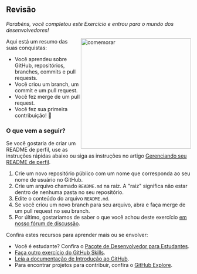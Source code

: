 ## Revisão

_Parabéns, você completou este Exercício e entrou para o mundo dos desenvolvedores!_

<img src=https://octodex.github.com/images/collabocats.jpg alt=comemorar width=300 align=right>

Aqui está um resumo das suas conquistas:

- Você aprendeu sobre GitHub, repositórios, branches, commits e pull requests.
- Você criou um branch, um commit e um pull request.
- Você fez merge de um pull request.
- Você fez sua primeira contribuição! :tada:

### O que vem a seguir?

Se você gostaria de criar um README de perfil, use as instruções rápidas abaixo ou siga as instruções no artigo [Gerenciando seu README de perfil](https://docs.github.com/account-and-profile/setting-up-and-managing-your-github-profile/customizing-your-profile/managing-your-profile-readme).

1. Crie um novo repositório público com um nome que corresponda ao seu nome de usuário no GitHub.
2. Crie um arquivo chamado `README.md` na raiz. A "raiz" significa não estar dentro de nenhuma pasta no seu repositório.
3. Edite o conteúdo do arquivo `README.md`.
4. Se você criou um novo branch para seu arquivo, abra e faça merge de um pull request no seu branch.
5. Por último, gostaríamos de saber o que você achou deste exercício [em nosso fórum de discussão](https://github.com/orgs/skills/discussions/categories/introduction-to-github).

Confira estes recursos para aprender mais ou se envolver:

- Você é estudante? Confira o [Pacote de Desenvolvedor para Estudantes](https://education.github.com/pack).
- [Faça outro exercício do GitHub Skills](https://skills.github.com).
- [Leia a documentação de Introdução ao GitHub](https://docs.github.com/en/get-started).
- Para encontrar projetos para contribuir, confira o [GitHub Explore](https://github.com/explore).
